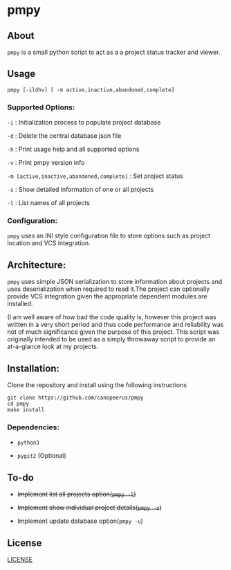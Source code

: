 # pmpy

## About

`pmpy` is a small python script to act as a a project status tracker and viewer.

## Usage

```
pmpy [-ildhv] [ -m active,inactive,abandoned,complete]
```

### Supported Options:

   `-i` :  Initialization process to populate project database

   `-d` : Delete the central database json file

   `-h` : Print usage help and all supported options

   `-v` : Print pmpy version info

   `-m [active,inactive,abandoned,complete]` : Set project status

   `-s` : Show detailed information of one or all projects

   `-l` : List names of all projects

### Configuration:

`pmpy` uses an INI style configuration file to store options such as project location
and VCS integration.

## Architecture:

`pmpy` uses simple JSON serialization to store information about projects and uses
deserialization when required to read it.The project can optionally provide VCS integration
given the appropriate dependent modules are installed.

(I am well aware of how bad the code quality is, however this project was written in a 
very short period and thus code performance and reliability was not of much significance
given the purpose of this project.
This script was originally intended to be used as a simply throwaway script to provide
an at-a-glance look at my projects.

## Installation:
Clone the repository and install using the following instructions

```
git clone https://github.com/canopeerus/pmpy
cd pmpy
make install
```

### Dependencies:
* `python3`

* `pygit2` (Optional)

## To-do

* ~~Implement list all projects option(`pmpy -l`)~~

* ~~Implement show individual project details(`pmpy -s`)~~

* Implement update database option(`pmpy -u`)

## License
[LICENSE](./LICENSE)
